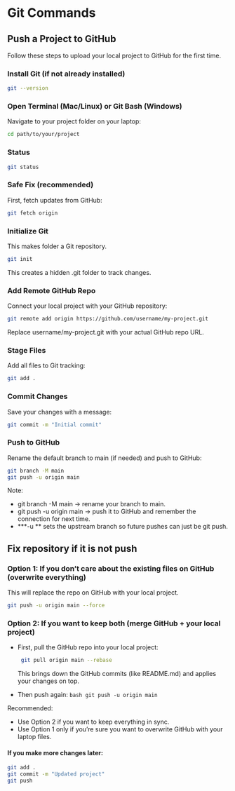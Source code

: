 # Git  Commands


## Push a Project to GitHub

Follow these steps to upload your local project to GitHub for the first time.

### Install Git (if not already installed)

```bash
git --version
```

### Open Terminal (Mac/Linux) or Git Bash (Windows)
Navigate to your project folder on your laptop:
```bash
cd path/to/your/project
```

### Status

```bash
git status
```

### Safe Fix (recommended)
First, fetch updates from GitHub:
```bash
git fetch origin
```

### Initialize Git
This makes folder a Git repository.
```bash
git init
```
This creates a hidden .git folder to track changes.

### Add Remote GitHub Repo
Connect your local project with your GitHub repository:
```bash
git remote add origin https://github.com/username/my-project.git
```
Replace username/my-project.git with your actual GitHub repo URL.

### Stage Files
Add all files to Git tracking:

```bash
git add .
```

### Commit Changes
Save your changes with a message:

```bash
git commit -m "Initial commit"
```

### Push to GitHub
Rename the default branch to main (if needed) and push to GitHub:

```bash
git branch -M main
git push -u origin main
```

Note:
- git branch -M main → rename your branch to main.
- git push -u origin main → push it to GitHub and remember the connection for next time.
- ***-u ** sets the upstream branch so future pushes can just be git push.

## Fix repository if it is not push

### Option 1: If you don’t care about the existing files on GitHub (overwrite everything)

This will replace the repo on GitHub with your local project.
```bash
git push -u origin main --force
```

### Option 2: If you want to keep both (merge GitHub + your local project)

* First, pull the GitHub repo into your local project:

   ```bash
    git pull origin main --rebase
     ```
     This brings down the GitHub commits (like README.md) and applies your changes on top.

* Then push again:
      ```bash
       git push -u origin main
      ```

Recommended: 
- Use Option 2 if you want to keep everything in sync.
- Use Option 1 only if you’re sure you want to overwrite GitHub with your laptop files.


#### If you make more changes later:

```bash
git add .
git commit -m "Updated project"
git push
```

